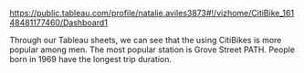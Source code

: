 https://public.tableau.com/profile/natalie.aviles3873#!/vizhome/CitiBike_16148481177460/Dashboard1

Through our Tableau sheets, we can see that the using CitiBikes is more popular among men. 
The most popular station is Grove Street PATH.
People born in 1969 have the longest trip duration.
